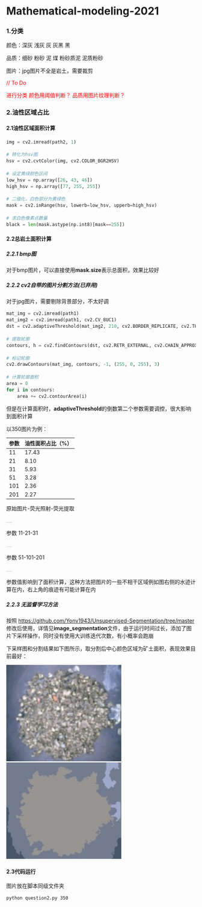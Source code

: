 # Mathematical-modeling-2021

### 1.分类

颜色：深灰 浅灰 灰 灰黑 黑

品质：细砂 粉砂 泥 煤 粉砂质泥 泥质粉砂

图片：jpg图片不全是岩土，需要裁剪

<font color=#FF0000> // To Do </font>

<font color=#FF0000> 进行分类 颜色用阈值判断？ 品质用图片纹理判断？ </font>

### 2.油性区域占比

#### 2.1油性区域面积计算

```python
img = cv2.imread(path2, 1)

# 转化为hsv图
hsv = cv2.cvtColor(img, cv2.COLOR_BGR2HSV)

# 设定黄绿颜色区间
low_hsv = np.array([26, 43, 46])
high_hsv = np.array([77, 255, 255])

# 二值化，白色部分为黄绿色
mask = cv2.inRange(hsv, lowerb=low_hsv, upperb=high_hsv)

# 求白色像素点数量
black = len(mask.astype(np.int8)[mask==255])
```

#### 2.2总岩土面积计算

##### 2.2.1 bmp图

对于bmp图片，可以直接使用**mask.size**表示总面积，效果比较好

##### 2.2.2 cv2自带的图片分割方法(已弃用)

对于jpg图片，需要剔除背景部分，不太好调

```python
mat_img = cv2.imread(path1)
mat_img2 = cv2.imread(path1, cv2.CV_8UC1)
dst = cv2.adaptiveThreshold(mat_img2, 210, cv2.BORDER_REPLICATE, cv2.THRESH_BINARY_INV, 31, 10)

# 提取轮廓
contours, h = cv2.findContours(dst, cv2.RETR_EXTERNAL, cv2.CHAIN_APPROX_SIMPLE)

# 标记轮廓
cv2.drawContours(mat_img, contours, -1, (255, 0, 255), 3)

# 计算轮廓面积
area = 0
for i in contours:
    area += cv2.contourArea(i)
```

但是在计算面积时，**adaptiveThreshold**的倒数第二个参数需要调控，很大影响到面积计算

以350图片为例：

| 参数 | 油性面积占比（%） |
| ---- | ----------------- |
| 11   | 17.43             |
| 21   | 8.10              |
| 31   | 5.93              |
| 51   | 3.28              |
| 101  | 2.36              |
| 201  | 2.27              |

原始图片-荧光照射-荧光提取

<img src=".\image\350-1.jpg" alt="350-1" style="zoom: 8%;" /><img src=".\image\350-2.jpg" alt="350-2" style="zoom: 8%;" /><img src=".\image\350-black.jpg" alt="350-black" style="zoom: 8%;" />

参数 11-21-31

<img src=".\image\350-11-17.43.jpg" alt="350-11" style="zoom: 8%;" /><img src=".\image\350-21-8.10.jpg" alt="350-21" style="zoom: 8%;" /><img src=".\image\350-31-5.93.jpg" alt="350-31" style="zoom: 8%;" />

参数 51-101-201

<img src=".\image\350-51-3.28.jpg" alt="350-51" style="zoom: 8%;" /><img src=".\image\350-101-2.36.jpg" alt="350-101" style="zoom: 8%;" /><img src=".\image\350-201-2.27.jpg" alt="350-31" style="zoom: 8%;" />

参数值影响到了面积计算，这种方法把图片的一些不相干区域例如图右侧的水迹计算在内，右上角的痕迹有可能计算在内

##### 2.2.3 无监督学习方法

按照 https://github.com/Yonv1943/Unsupervised-Segmentation/tree/master 修改后使用，详情见**image_segmentation**文件，由于运行时间过长，添加了图片下采样操作，同时没有使用大训练迭代次数，有小概率会跑崩

下采样图和分割结果如下图所示，取分割后中心颜色区域为矿土面积，表现效果目前最好：

<img src=".\image\350-4.jpg" alt="350-4" style="zoom: 200%;" /><img src=".\image\350-5.jpg" alt="350-5" style="zoom: 200%;" />

#### 2.3代码运行

图片放在脚本同级文件夹

```shell
python question2.py 350
```



